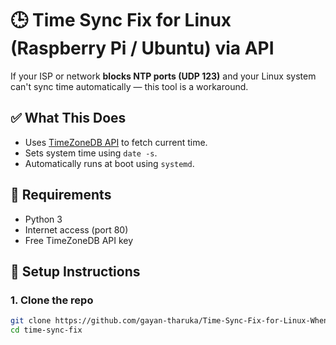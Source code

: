 # 🕒 Time Sync Fix for Linux (Raspberry Pi / Ubuntu) via API

If your ISP or network **blocks NTP ports (UDP 123)** and your Linux system can't sync time automatically — this tool is a workaround.

## ✅ What This Does

- Uses [TimeZoneDB API](https://timezonedb.com/api) to fetch current time.
- Sets system time using `date -s`.
- Automatically runs at boot using `systemd`.

## 🧰 Requirements

- Python 3
- Internet access (port 80)
- Free TimeZoneDB API key

## 🔧 Setup Instructions

### 1. Clone the repo

```bash
git clone https://github.com/gayan-tharuka/Time-Sync-Fix-for-Linux-When-NTP-Is-Blocked.git
cd time-sync-fix
